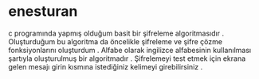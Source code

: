 # enesturan
c programında yapmış olduğum basit bir şifreleme algoritmasıdır . Oluşturduğum bu algoritma da öncelikle şifreleme ve şifre çözme fonksiyonlarını oluşturdum . Alfabe olarak ingilizce alfabesinin kullanılması şartıyla oluşturulmuş bir algoritmadır . Şifrelemeyi test etmek için ekrana gelen mesajı girin kısmına istediğiniz kelimeyi girebilirsiniz .

